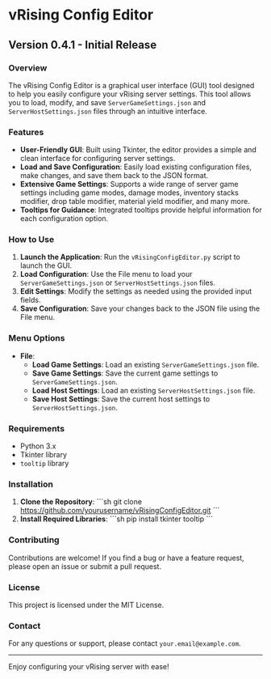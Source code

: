 # vRising Config Editor

## Version 0.4.1 - Initial Release

### Overview
The vRising Config Editor is a graphical user interface (GUI) tool designed to help you easily configure your vRising server settings. This tool allows you to load, modify, and save `ServerGameSettings.json` and `ServerHostSettings.json` files through an intuitive interface.

### Features
- **User-Friendly GUI**: Built using Tkinter, the editor provides a simple and clean interface for configuring server settings.
- **Load and Save Configuration**: Easily load existing configuration files, make changes, and save them back to the JSON format.
- **Extensive Game Settings**: Supports a wide range of server game settings including game modes, damage modes, inventory stacks modifier, drop table modifier, material yield modifier, and many more.
- **Tooltips for Guidance**: Integrated tooltips provide helpful information for each configuration option.

### How to Use
1. **Launch the Application**: Run the `vRisingConfigEditor.py` script to launch the GUI.
2. **Load Configuration**: Use the File menu to load your `ServerGameSettings.json` or `ServerHostSettings.json` files.
3. **Edit Settings**: Modify the settings as needed using the provided input fields.
4. **Save Configuration**: Save your changes back to the JSON file using the File menu.

### Menu Options
- **File**:
  - **Load Game Settings**: Load an existing `ServerGameSettings.json` file.
  - **Save Game Settings**: Save the current game settings to `ServerGameSettings.json`.
  - **Load Host Settings**: Load an existing `ServerHostSettings.json` file.
  - **Save Host Settings**: Save the current host settings to `ServerHostSettings.json`.

### Requirements
- Python 3.x
- Tkinter library
- `tooltip` library

### Installation
1. **Clone the Repository**:
   \`\`\`sh
   git clone https://github.com/yourusername/vRisingConfigEditor.git
   \`\`\`
2. **Install Required Libraries**:
   \`\`\`sh
   pip install tkinter tooltip
   \`\`\`

### Contributing
Contributions are welcome! If you find a bug or have a feature request, please open an issue or submit a pull request.

### License
This project is licensed under the MIT License.

### Contact
For any questions or support, please contact `your.email@example.com`.

---

Enjoy configuring your vRising server with ease!
